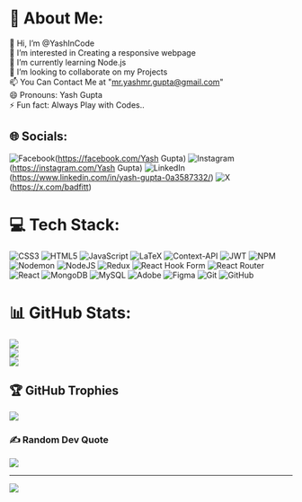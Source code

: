 # 💫 About Me:
👋 Hi, I’m @YashInCode<br>👀 I’m interested in Creating a responsive webpage<br>🌱 I’m currently learning Node.js<br>💞️ I’m looking to collaborate on my Projects<br>📫 You Can Contact Me at "mr.yashmr.gupta@gmail.com"<br>😄 Pronouns: Yash Gupta<br>⚡ Fun fact: Always Play with Codes..


## 🌐 Socials:
![Facebook](https://img.shields.io/badge/Facebook-%231877F2.svg?logo=Facebook&logoColor=white)(https://facebook.com/Yash Gupta) ![Instagram](https://img.shields.io/badge/Instagram-%23E4405F.svg?logo=Instagram&logoColor=white)(https://instagram.com/Yash Gupta) ![LinkedIn](https://img.shields.io/badge/LinkedIn-%230077B5.svg?logo=linkedin&logoColor=white)(https://www.linkedin.com/in/yash-gupta-0a3587332/) ![X](https://img.shields.io/badge/X-black.svg?logo=X&logoColor=white)(https://x.com/badfitt)

# 💻 Tech Stack:
![CSS3](https://img.shields.io/badge/css3-%231572B6.svg?style=flat&logo=css3&logoColor=white) ![HTML5](https://img.shields.io/badge/html5-%23E34F26.svg?style=flat&logo=html5&logoColor=white) ![JavaScript](https://img.shields.io/badge/javascript-%23323330.svg?style=flat&logo=javascript&logoColor=%23F7DF1E) ![LaTeX](https://img.shields.io/badge/latex-%23008080.svg?style=flat&logo=latex&logoColor=white) ![Context-API](https://img.shields.io/badge/Context--Api-000000?style=flat&logo=react) ![JWT](https://img.shields.io/badge/JWT-black?style=flat&logo=JSON%20web%20tokens) ![NPM](https://img.shields.io/badge/NPM-%23CB3837.svg?style=flat&logo=npm&logoColor=white) ![Nodemon](https://img.shields.io/badge/NODEMON-%23323330.svg?style=flat&logo=nodemon&logoColor=%BBDEAD) ![NodeJS](https://img.shields.io/badge/node.js-6DA55F?style=flat&logo=node.js&logoColor=white) ![Redux](https://img.shields.io/badge/redux-%23593d88.svg?style=flat&logo=redux&logoColor=white) ![React Hook Form](https://img.shields.io/badge/React%20Hook%20Form-%23EC5990.svg?style=flat&logo=reacthookform&logoColor=white) ![React Router](https://img.shields.io/badge/React_Router-CA4245?style=flat&logo=react-router&logoColor=white) ![React](https://img.shields.io/badge/react-%2320232a.svg?style=flat&logo=react&logoColor=%2361DAFB) ![MongoDB](https://img.shields.io/badge/MongoDB-%234ea94b.svg?style=flat&logo=mongodb&logoColor=white) ![MySQL](https://img.shields.io/badge/mysql-4479A1.svg?style=flat&logo=mysql&logoColor=white) ![Adobe](https://img.shields.io/badge/adobe-%23FF0000.svg?style=flat&logo=adobe&logoColor=white) ![Figma](https://img.shields.io/badge/figma-%23F24E1E.svg?style=flat&logo=figma&logoColor=white) ![Git](https://img.shields.io/badge/git-%23F05033.svg?style=flat&logo=git&logoColor=white) ![GitHub](https://img.shields.io/badge/github-%23121011.svg?style=flat&logo=github&logoColor=white)
# 📊 GitHub Stats:
![](https://github-readme-stats.vercel.app/api?username=YashInCode&theme=dark&hide_border=false&include_all_commits=false&count_private=false)<br/>
![](https://github-readme-streak-stats.herokuapp.com/?user=YashInCode&theme=dark&hide_border=false)<br/>
![](https://github-readme-stats.vercel.app/api/top-langs/?username=YashInCode&theme=dark&hide_border=false&include_all_commits=false&count_private=false&layout=compact)

## 🏆 GitHub Trophies
![](https://github-profile-trophy.vercel.app/?username=YashInCode&theme=radical&no-frame=false&no-bg=false&margin-w=4)

### ✍️ Random Dev Quote
![](https://quotes-github-readme.vercel.app/api?type=horizontal&theme=radical)

---
[![](https://visitcount.itsvg.in/api?id=YashInCode&icon=0&color=0)](https://visitcount.itsvg.in)

<!-- Proudly created with GPRM ( https://gprm.itsvg.in ) -->
